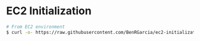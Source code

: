 # EC2 Initialization

```sh
# From EC2 environment
$ curl -o- https://raw.githubusercontent.com/BenRGarcia/ec2-initialization/main/initialize.sh | bash
```
